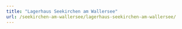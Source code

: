 ```yaml
---
title: "Lagerhaus Seekirchen am Wallersee"
url: /seekirchen-am-wallersee/lagerhaus-seekirchen-am-wallersee/
---
```

